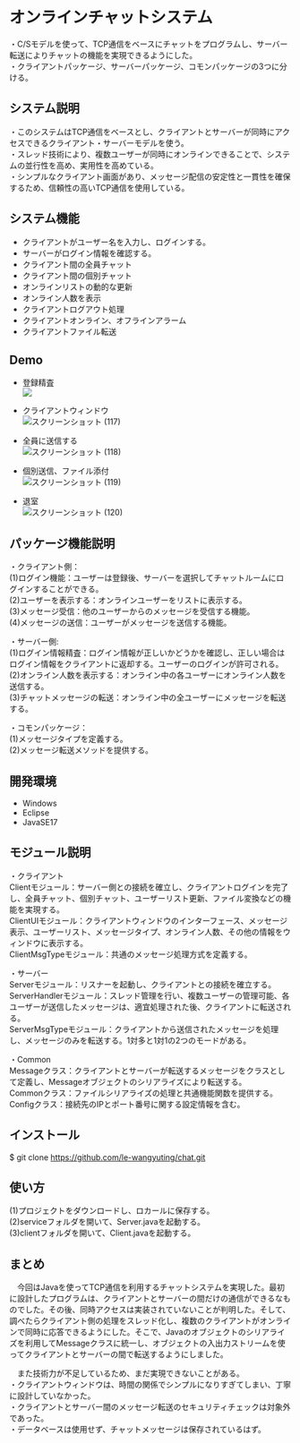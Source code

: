 # オンラインチャットシステム

・C/Sモデルを使って、TCP通信をベースにチャットをプログラムし、サーバー転送によりチャットの機能を実現できるようにした。  
・クライアントパッケージ、サーバーパッケージ、コモンパッケージの3つに分ける。

## システム説明
  
 ・このシステムはTCP通信をベースとし、クライアントとサーバーが同時にアクセスできるクライアント・サーバーモデルを使う。  
 ・スレッド技術により、複数ユーザーが同時にオンラインできることで、システムの並行性を高め、実用性を高めている。  
 ・シンプルなクライアント画面があり、メッセージ配信の安定性と一貫性を確保するため、信頼性の高いTCP通信を使用している。

## システム機能  

  - クライアントがユーザー名を入力し、ログインする。  
  - サーバーがログイン情報を確認する。  
  - クライアント間の全員チャット  
  - クライアント間の個別チャット  
  - オンラインリストの動的な更新  
  - オンライン人数を表示  
  - クライアントログアウト処理  
  - クライアントオンライン、オフラインアラーム  
  - クライアントファイル転送
  
## Demo 
- 登録精査  
![](https://user-images.githubusercontent.com/108509511/208335136-0af5c656-943a-46c9-877c-41a32d978c37.png)

- クライアントウィンドウ  
![スクリーンショット (117)](https://user-images.githubusercontent.com/108509511/208336893-4fcb8bad-1a47-4050-90ee-d7ee362804c7.png)

- 全員に送信する  
![スクリーンショット (118)](https://user-images.githubusercontent.com/108509511/208336955-043eede5-828d-4f7e-b79a-adcf76a0b84b.png)

- 個別送信、ファイル添付  
![スクリーンショット (119)](https://user-images.githubusercontent.com/108509511/208337125-30696f5b-b5bb-47fc-b0c1-0aebff452cdd.png)

- 退室  
![スクリーンショット (120)](https://user-images.githubusercontent.com/108509511/208337136-bb909ca2-0d61-48ae-85b3-0dd9b0fd0c5d.png)

## パッケージ機能説明 

・クライアント側：    
  (1)ログイン機能：ユーザーは登録後、サーバーを選択してチャットルームにログインすることができる。    
  (2)ユーザーを表示する：オンラインユーザーをリストに表示する。    
  (3)メッセージ受信：他のユーザーからのメッセージを受信する機能。    
  (4)メッセージの送信：ユーザーがメッセージを送信する機能。  
  
・サーバー側:  
  (1)ログイン情報精査：ログイン情報が正しいかどうかを確認し、正しい場合はログイン情報をクライアントに返却する。ユーザーのログインが許可される。　　  
  (2)オンライン人数を表示する：オンライン中の各ユーザーにオンライン人数を送信する。  
  (3)チャットメッセージの転送：オンライン中の全ユーザーにメッセージを転送する。  
  
 ・コモンパッケージ：  
  (1)メッセージタイプを定義する。  
  (2)メッセージ転送メソッドを提供する。  
  
 ## 開発環境
 - Windows
 - Eclipse
 - JavaSE17
 
 ## モジュール説明
・クライアント  
Clientモジュール：サーバー側との接続を確立し、クライアントログインを完了し、全員チャット、個別チャット、ユーザーリスト更新、ファイル変換などの機能を実現する。  
ClientUIモジュール：クライアントウィンドウのインターフェース、メッセージ表示、ユーザーリスト、メッセージタイプ、オンライン人数、その他の情報をウィンドウに表示する。  
ClientMsgTypeモジュール：共通のメッセージ処理方式を定義する。  

・サーバー  
Serverモジュール：リスナーを起動し、クライアントとの接続を確立する。  
ServerHandlerモジュール：スレッド管理を行い、複数ユーザーの管理可能、各ユーザーが送信したメッセージは、適宜処理された後、クライアントに転送される。  
ServerMsgTypeモジュール：クライアントから送信されたメッセージを処理し、メッセージのみを転送する。1対多と1対1の2つのモードがある。  

・Common  
Messageクラス：クライアントとサーバーが転送するメッセージをクラスとして定義し、Messageオブジェクトのシリアライズにより転送する。  
Commonクラス：ファイルシリアライズの処理と共通機能関数を提供する。
Configクラス：接続先のIPとポート番号に関する設定情報を含む。  

## インストール
$ git clone https://github.com/le-wangyuting/chat.git

## 使い方  
(1)プロジェクトをダウンロードし、ロカールに保存する。  
(2)serviceフォルダを開いて、Server.javaを起動する。  
(3)clientフォルダを開いて、Client.javaを起動する。

## まとめ  
 　今回はJavaを使ってTCP通信を利用するチャットシステムを実現した。最初に設計したプログラムは、クライアントとサーバーの間だけの通信ができるなものでした。その後、同時アクセスは実装されていないことが判明した。そして、調べたらクライアント側の処理をスレッド化し、複数のクライアントがオンラインで同時に応答できるようにした。そこで、Javaのオブジェクトのシリアライズを利用してMessageクラスに統一し、オブジェクトの入出力ストリームを使ってクライアントとサーバーの間で転送するようにしました。

 　また技術力が不足しているため、まだ実現できないことがある。  
・クライアントウィンドウは、時間の関係でシンプルになりすぎてしまい、丁寧に設計していなかった。  
・クライアントとサーバー間のメッセージ転送のセキュリティチェックは対象外であった。  
・データベースは使用せず、チャットメッセージは保存されているはず。    

 
